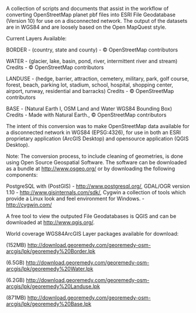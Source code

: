 A collection of scripts and documents that assist in the workflow of converting OpenStreetMap planet pbf files into ESRI File Geodatabase (Version 10) for use on a disconnected network. The output of the datasets are in WGS84 and are loosely based on the Open MapQuest style.

Current Layers Available:

BORDER - (country, state and county) - © OpenStreetMap contributors

WATER - (glacier, lake, basin, pond, river, intermittent river and stream) Credits - © OpenStreetMap contributors

LANDUSE - (hedge, barrier, attraction, cemetery, military, park, golf course, forest, beach, parking lot, stadium, school, hospital, shopping center, airport, runway, residential and barracks) Credits - © OpenStreetMap contributors

BASE - (Natural Earth I, OSM Land and Water WGS84 Bounding Box) Credits - Made with Natural Earth., © OpenStreetMap contributors

The intent of this conversion was to make OpenStreetMap data available for a disconnected network in WGS84 (EPSG:4326), for use in both an ESRI proprietary application (ArcGIS Desktop) and opensource application (QGIS Desktop).

Note: The conversion process, to include cleaning of geometries, is done using Open Source Geospatial Software. The software can be downloaded as a bundle at http://www.osgeo.org/ or by downloading the following components:

PostgreSQL with (PostGIS) - http://www.postgresql.org/, GDAL/OGR version 1.10 - http://www.gisinternals.com/sdk/, Cygwin a collection of tools which provide a Linux look and feel environment for Windows. - http://cygwin.com/

A free tool to view the outputed File Geodatabases is QGIS and can be downloaded at http://www.qgis.org/.

World coverage WGS84ArcGIS Layer packages available for download:

(152MB) http://download.georemedy.com/georemedy-osm-arcgis/lpk/georemedy%20Border.lpk

(6.5GB) http://download.georemedy.com/georemedy-osm-arcgis/lpk/georemedy%20Water.lpk

(6.2GB) http://download.georemedy.com/georemedy-osm-arcgis/lpk/georemedy%20Landuse.lpk

(871MB) http://download.georemedy.com/georemedy-osm-arcgis/lpk/georemedy%20Base.lpk
